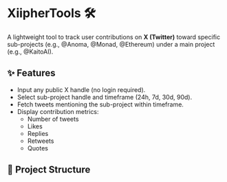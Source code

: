 # XiipherTools 🛠️  
A lightweight tool to track user contributions on **X (Twitter)** toward specific sub-projects (e.g., @Anoma, @Monad, @Ethereum) under a main project (e.g., @KaitoAI).  

## ✨ Features  
- Input any public X handle (no login required).  
- Select sub-project handle and timeframe (24h, 7d, 30d, 90d).  
- Fetch tweets mentioning the sub-project within timeframe.  
- Display contribution metrics:  
  - Number of tweets  
  - Likes  
  - Replies  
  - Retweets  
  - Quotes  

## 📂 Project Structure  
